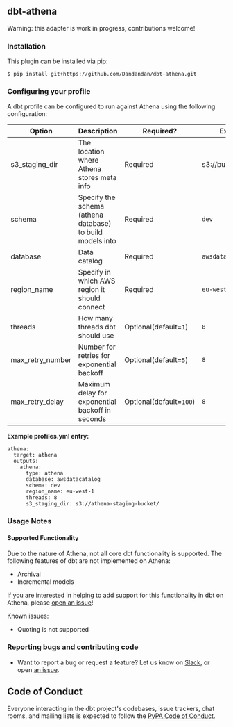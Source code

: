 ## dbt-athena

Warning: this adapter is work in progress, contributions welcome!

### Installation
This plugin can be installed via pip:
```
$ pip install git+https://github.com/Dandandan/dbt-athena.git
```

### Configuring your profile

A dbt profile can be configured to run against Athena using the following configuration:

| Option  | Description                                        | Required?               | Example                  |
|---------|----------------------------------------------------|-------------------------|--------------------------|
| s3_staging_dir  | The location where Athena stores meta info | Required  | s3://bucket/staging |
| schema  | Specify the schema (athena database) to build models into | Required | `dev` |
| database  | Data catalog | Required | `awsdatacatalog` |
| region_name | Specify in which AWS region it should connect | Required | `eu-west-1` |
| threads    | How many threads dbt should use | Optional(default=`1`) | `8` |
| max_retry_number | Number for retries for exponential backoff | Optional(default=`5`) | `8` |
| max_retry_delay  | Maximum delay for exponential backoff in seconds | Optional(default=`100`) | `8` |


**Example profiles.yml entry:**
```
athena:
  target: athena
  outputs:
    athena:
      type: athena
      database: awsdatacatalog
      schema: dev
      region_name: eu-west-1
      threads: 8
      s3_staging_dir: s3://athena-staging-bucket/
```

### Usage Notes

#### Supported Functionality
Due to the nature of Athena, not all core dbt functionality is supported.
The following features of dbt are not implemented on Athena:
- Archival
- Incremental models


If you are interested in helping to add support for this functionality in dbt on Athena, please [open an issue](https://github.com/Dandandan/dbt-athena/issues/new)!

Known issues:

- Quoting is not supported

### Reporting bugs and contributing code

-   Want to report a bug or request a feature? Let us know on [Slack](http://slack.getdbt.com/), or open [an issue](https://github.com/Dandandan/dbt-athena/issues/new).

## Code of Conduct

Everyone interacting in the dbt project's codebases, issue trackers, chat rooms, and mailing lists is expected to follow the [PyPA Code of Conduct](https://www.pypa.io/en/latest/code-of-conduct/).

